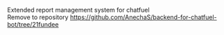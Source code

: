 Extended report management system for chatfuel\
Remove to repository https://github.com/AnechaS/backend-for-chatfuel-bot/tree/21fundee
